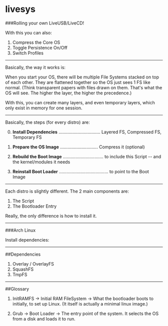 # livesys

###Rolling your own LiveUSB/LiveCD!

With this you can also:

1. Compress the Core OS
2. Toggle Persistence On/Off
3. Switch Profiles

---

Basically, the way it works is: 

When you start your OS, there will be multiple File Systems stacked on top of each other. They are flattened together so the OS just sees 1 FS like normal. (Think transparent papers with files drawn on them. That's what the OS will see. The higher the layer, the higher the precedence.)

With this, you can create many layers, and even temporary layers, which only exist in memory for one session.

---

Basically, the steps (for every distro) are:

0. __Install Dependencies__ ................................. Layered FS, Compressed FS, Temporary FS

1. __Prepare the OS Image__ .............................. Compress it (optional)

2. __Rebuild the Boot Image__ ................................ to include this Script -- and the kernel/modules it needs

3. __Reinstall Boot Loader__ ....................................... to point to the Boot Image

---

Each distro is slightly different. The 2 main components are:

1. The Script
2. The Bootloader Entry

Really, the only difference is how to install it.

---

###Arch Linux

Install dependencies:

---
##Dependencies

1. Overlay / OverlayFS
2. SquashFS
3. TmpFS

---
##Glossary

1. InitRAMFS -> Initial RAM FileSystem -> What the bootloader boots to initially, to set up Linux. (It itself is actually a minimal linux image.)

2. Grub -> Boot Loader -> The entry point of the system. It selects the OS from a disk and loads it to run.

